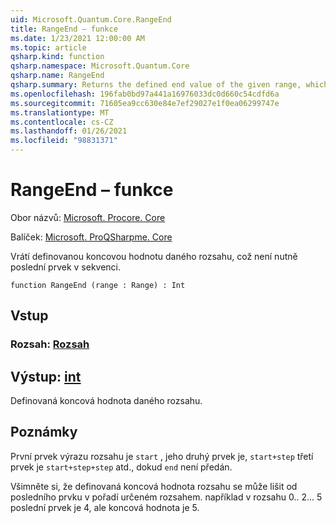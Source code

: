 ```yaml
---
uid: Microsoft.Quantum.Core.RangeEnd
title: RangeEnd – funkce
ms.date: 1/23/2021 12:00:00 AM
ms.topic: article
qsharp.kind: function
qsharp.namespace: Microsoft.Quantum.Core
qsharp.name: RangeEnd
qsharp.summary: Returns the defined end value of the given range, which is not necessarily the last element in the sequence.
ms.openlocfilehash: 196fab0bd97a441a16976033dc0d660c54cdfd6a
ms.sourcegitcommit: 71605ea9cc630e84e7ef29027e1f0ea06299747e
ms.translationtype: MT
ms.contentlocale: cs-CZ
ms.lasthandoff: 01/26/2021
ms.locfileid: "98831371"
---
```

# <a name="rangeend-function"></a>RangeEnd – funkce

Obor názvů: [Microsoft. Procore. Core](xref:Microsoft.Quantum.Core)

Balíček: [Microsoft. ProQSharpme. Core](https://nuget.org/packages/Microsoft.Quantum.QSharp.Core)


Vrátí definovanou koncovou hodnotu daného rozsahu, což není nutně poslední prvek v sekvenci.

```qsharp
function RangeEnd (range : Range) : Int
```


## <a name="input"></a>Vstup

### <a name="range--range"></a>Rozsah: [Rozsah](xref:microsoft.quantum.lang-ref.range)





## <a name="output--int"></a>Výstup: [int](xref:microsoft.quantum.lang-ref.int)

Definovaná koncová hodnota daného rozsahu.

## <a name="remarks"></a>Poznámky

První prvek výrazu rozsahu je `start` , jeho druhý prvek je, `start+step` třetí prvek je `start+step+step` atd., dokud `end` není předán.

Všimněte si, že definovaná koncová hodnota rozsahu se může lišit od posledního prvku v pořadí určeném rozsahem. například v rozsahu 0.. 2... 5 poslední prvek je 4, ale koncová hodnota je 5.
